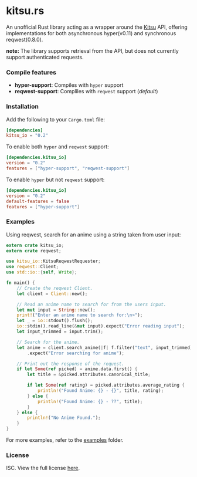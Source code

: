 # kitsu.rs

An unofficial Rust library acting as a wrapper around the [Kitsu] API, offering
implementations for both asynchronous hyper(v0.11) and synchronous reqwest(0.8.0).

**note:** The library supports retrieval from the API, but does not currently
support authenticated requests.

### Compile features

- **hyper-support**: Compiles with `hyper` support
- **reqwest-support**: Compliles with `reqwest` support (*default*)

### Installation

Add the following to your `Cargo.toml` file:

```toml
[dependencies]
kitsu_io = "0.2"
```

To enable both `hyper` and `reqwest` support:

```toml
[dependencies.kitsu_io]
version = "0.2"
features = ["hyper-support", "reqwest-support"]
```

To enable `hyper` but not `reqwest` support:

```toml
[dependencies.kitsu_io]
version = "0.2"
default-features = false
features = ["hyper-support"]
```

### Examples

Using reqwest, search for an anime using a string taken from user input:

```rust
extern crate kitsu_io;
extern crate reqwest;

use kitsu_io::KitsuReqwestRequester;
use reqwest::Client;
use std::io::{self, Write};

fn main() {
    // Create the reqwest Client.
    let client = Client::new();

    // Read an anime name to search for from the users input.
    let mut input = String::new();
    print!("Enter an anime name to search for:\n>");
    let _ = io::stdout().flush();
    io::stdin().read_line(&mut input).expect("Error reading input");
    let input_trimmed = input.trim();

    // Search for the anime.
    let anime = client.search_anime(|f| f.filter("text", input_trimmed))
        .expect("Error searching for anime");

    // Print out the response of the request.
    if let Some(ref picked) = anime.data.first() {
        let title = &picked.attributes.canonical_title;

        if let Some(ref rating) = picked.attributes.average_rating {
            println!("Found Anime: {} - {}", title, rating);
        } else {
            println!("Found Anime: {} - ??", title);
        }
    } else {
        println!("No Anime Found.");
    }
}
```

For more examples, refer to the [examples] folder.

### License

ISC. View the full license [here][license file].

[Kitsu]: https://kitsu.io
[examples]: https://github.com/zeyla/kitsu.rs/blob/master/examples
[license file]: https://github.com/zeyla/kitsu.rs/blob/master/LICENSE.md
